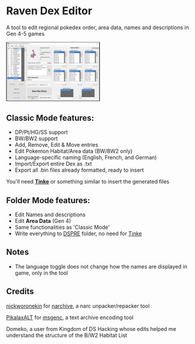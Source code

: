 # Raven Dex Editor

A tool to edit regional pokedex order, area data, names and descriptions in Gen 4-5 games

<img src="RDE1.3.png" width=50% height=50%>

## Classic Mode features:
* DP/Pt/HG/SS support
* BW/BW2 support
* Add, Remove, Edit & Move entries
* Edit Pokemon Habitat/Area data (BW/BW2 only)
* Language-specific naming (English, French, and German)
* Import/Export entire Dex as .txt
* Export all .bin files already formatted, ready to insert

You'll need **[Tinke](https://github.com/pleonex/tinke)** or something similar to insert the generated files

## Folder Mode features:
* Edit Names and descriptions
* Edit <b>Area Data</b> (Gen 4)
* Same functionalities as 'Classic Mode'
* Write everything to <a href=https://github.com/AdAstra-LD/DS-Pokemon-Rom-Editor>DSPRE</a> folder, no need for [Tinke](https://github.com/pleonex/tinke)

## Notes
* The language toggle does not change how the names are displayed in game, only in the tool

## Credits
<a href="https://github.com/nickworonekin">nickworonekin</a> for <a href="https://github.com/nickworonekin/narchive">narchive</a>, a narc unpacker/repacker tool

<a href="https://github.com/PikalaxALT">PikalaxALT</a> for <a href="https://github.com/pret/pokeheartgold/tree/master/tools/msgenc">msgenc</a>, a text archive encoding tool

Domeko, a user from Kingdom of DS Hacking whose edits helped me understand the structure of the B/W2 Habitat List





